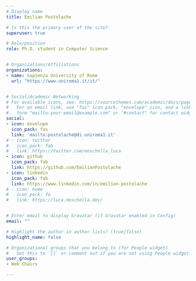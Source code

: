 ```yaml
---
# Display name
title: Emilian Postolache

# Is this the primary user of the site?
superuser: true

# Role/position
role: Ph.D. student in Computer Science


# Organizations/Affiliations
organizations:
- name: Sapienza University of Rome
  url: "https://www.uniroma1.it/it/"


# Social/Academic Networking
# For available icons, see: https://sourcethemes.com/academic/docs/page-builder/#icons
#   For an email link, use "fas" icon pack, "envelope" icon, and a link in the
#   form "mailto:your-email@example.com" or "#contact" for contact widget.
social:
- icon: envelope
  icon_pack: fas
  link: 'mailto:postolache@di.uniroma1.it'
# - icon: twitter
#   icon_pack: fab
#   link: https://twitter.com/moschella_luca
- icon: github
  icon_pack: fab
  link: https://github.com/EmilianPostolache
- icon: linkedin
  icon_pack: fab
  link: https://www.linkedin.com/in/emilian-postolache
# - icon: home
#   icon_pack: fa
#   link: https://luca.moschella.dev/


# Enter email to display Gravatar (if Gravatar enabled in Config)
email: ""

# Highlight the author in author lists? (true/false)
highlight_name: false

# Organizational groups that you belong to (for People widget)
#   Set this to `[]` or comment out if you are not using People widget.
user_groups:
- Web Chairs

---
```

